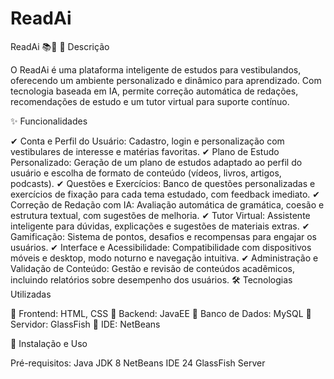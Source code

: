 # ReadAi

ReadAi 📚🤖
📌 Descrição

O ReadAi é uma plataforma inteligente de estudos para vestibulandos, oferecendo um ambiente personalizado e dinâmico para aprendizado. Com tecnologia baseada em IA, permite correção automática de redações, recomendações de estudo e um tutor virtual para suporte contínuo.

✨ Funcionalidades

✔ Conta e Perfil do Usuário: Cadastro, login e personalização com vestibulares de interesse e matérias favoritas.
✔ Plano de Estudo Personalizado: Geração de um plano de estudos adaptado ao perfil do usuário e escolha de formato de conteúdo (vídeos, livros, artigos, podcasts).
✔ Questões e Exercícios: Banco de questões personalizadas e exercícios de fixação para cada tema estudado, com feedback imediato.
✔ Correção de Redação com IA: Avaliação automática de gramática, coesão e estrutura textual, com sugestões de melhoria.
✔ Tutor Virtual: Assistente inteligente para dúvidas, explicações e sugestões de materiais extras.
✔ Gamificação: Sistema de pontos, desafios e recompensas para engajar os usuários.
✔ Interface e Acessibilidade: Compatibilidade com dispositivos móveis e desktop, modo noturno e navegação intuitiva.
✔ Administração e Validação de Conteúdo: Gestão e revisão de conteúdos acadêmicos, incluindo relatórios sobre desempenho dos usuários.
🛠 Tecnologias Utilizadas

🔹 Frontend: HTML, CSS
🔹 Backend: JavaEE
🔹 Banco de Dados: MySQL
🔹 Servidor: GlassFish
🔹 IDE: NetBeans


🚀 Instalação e Uso

Pré-requisitos:
     Java JDK 8
     NetBeans IDE 24
     GlassFish Server

  
